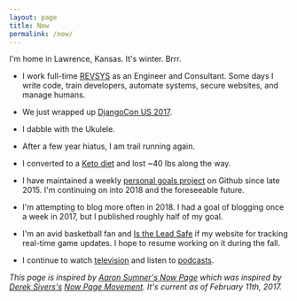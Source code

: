 ```yaml
---
layout: page
title: Now
permalink: /now/
---
```


I'm home in Lawrence, Kansas. It's winter. Brrr.

- I work full-time [REVSYS][] as an Engineer and Consultant. Some days I write code, train developers, automate systems, secure websites, and manage humans.

- We just wrapped up [DjangoCon US 2017][].

- I dabble with the Ukulele.

- After a few year hiatus, I am trail running again.

- I converted to a [Keto diet][] and lost ~40 lbs along the way.

- I have maintained a weekly [personal goals project][] on Github since late 2015. I'm continuing on into 2018 and the foreseeable future. 

- I'm attempting to blog more often in 2018. I had a goal of blogging once a week in 2017, but I published roughly half of my goal. 

- I'm an avid basketball fan and [Is the Lead Safe][] if my website for tracking real-time game updates. I hope to resume working on it during the fall.

- I continue to watch [television][] and listen to [podcasts][].

*This page is inspired by [Aaron Sumner's Now Page][] which was inspired by [Derek Sivers's][Derek Sivers] [Now Page Movement][]. It's current as of February 11th, 2017.*

[Aaron Sumner's Now Page]: http://aaronsumner.com/pages/now.html
[Derek Sivers]: https://sivers.org/now
[DjangoCon US 2017]: https://2017.djangocon.us/
[Is the Lead Safe]: http://www.istheleadsafe.com/
[Keto diet]: https://www.reddit.com/r/keto/wiki/keto_in_a_nutshell
[Now Page Movement]: http://nownownow.com/about
[personal goals project]: https://github.com/jefftriplett/personal-goals
[podcasts]: https://github.com/jefftriplett/personal-goals/blob/master/content-list/podcasts.md
[RevSys]: https://www.revsys.com/
[television]: https://github.com/jefftriplett/personal-goals/blob/master/content-list/television.md
